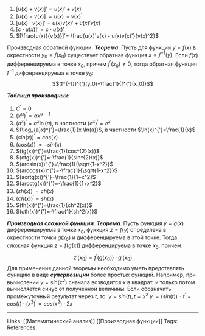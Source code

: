 1. $[u(x)+v(x)]'=u(x)' + v(x)'$
2. $[u(x)-v(x)]^{'}=u(x)^{'}-v(x)^{'}$
3. $[u(x) \cdot v(x)]'=u(x)v(x)' + u(x)'v(x)$
4. $[c \cdot u(x)]' = c \cdot u(x)'$
5. $[\frac{u(x)}{v(x)}]'= \frac{u(x)'v(x) - u(x)v(x)'}{v(x)^2}$

Производная обратной функции. 
***Теорема***. Пусть для функции $y=f(x)$ в окрестности $y_0=f(x_0)$ существует обратная функция $x=f^{-1}(y)$. Если $f(x)$ дифференцируема в точке $x_0$, причем $f^{'}(x_0) \neq 0$, тогда обратная функция $f^{-1}$ дифференцируема в точке $y_0$:
$$(f^{-1})^{'}(y_0)=\frac{1}{f^{'}(x_0)}$$

***Таблица производных***:
1. $C^{'}=0$
2. $(x^{\alpha})^{'}=\alpha x^{\alpha-1}$
3. $(a^{x})^{'}=a^{x} \ln(a)$, в частности $(e^{x})^{'}=e^{x}$
4. $(\log_{a}x)^{'}=\frac{1}{x \ln(a)}$, в частности $\ln(x)^{'}=\frac{1}{x}$
5. $(sin(x))^{'}=cos(x)$
6. $(cos(x))^{'}=-sin(x)$
7. $(tg(x))^{'}=\frac{1}{cos^{2}(x)}$
8. $(ctg(x))^{'}=-\frac{1}{sin^{2}(x)}$
9. $(arcsin(x))^{'}=\frac{1}{\sqrt{1-x^2}}$
10. $(arccos(x))^{'}=-\frac{1}{\sqrt{1-x^2}}$
11. $(acrtg(x))^{'}=\frac{1}{1+x^2}$
12. $(arcctg(x))^{'}=-\frac{1}{1+x^2}$
13. $(sh(x))^{'}=ch(x)$
14. $(ch(x))^{'}=sh(x)$
15. $(th(x))^{'}=\frac{1}{ch^2(x)}$
16. $(cth(x))^{'}=-\frac{1}{sh^2(x)}$

***Производная сложной функции***. 
***Теорема***. Пусть функция $y=g(x)$ дифференцируема в точке $x_0$, функция $z=f(y)$ определена в окрестности точки $g(x_0)$ и дифференцируема в этой точке. Тогда сложная функция $z=f(g(x))$ дифференцируема в точке $x_0$, причем:
$$z^{'}(x_0)=f^{'}(g(x_0)) \cdot g^{'}(x_0)$$
Для применения данной теоремы необходимо уметь представлять функцию в виде ***суперпозиции*** более простых функций. Например, при вычислении $y=sin(x^2)$ сначала возводится $x$ в квадрат, и только потом вычисляется синус от полученной величины. Если обозначить промежуточный результат через $t$, то:
$y=sin(t), t=x^2$
$y^{'}=(sin(t))^{'} \cdot t^{'}=cos(t) \cdot (x^2)^{'}=cos(x^2) \cdot 2x$


___
Links: [[Математический анализ]] [[Производная функции]]
Tags: 
References: 